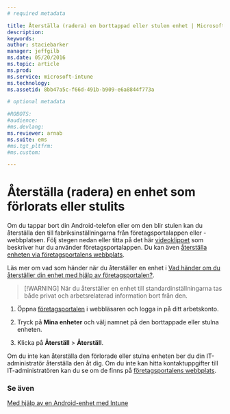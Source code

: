```yaml
---
# required metadata

title: Återställa (radera) en borttappad eller stulen enhet | Microsoft Intune
description:
keywords:
author: staciebarker
manager: jeffgilb
ms.date: 05/20/2016
ms.topic: article
ms.prod:
ms.service: microsoft-intune
ms.technology:
ms.assetid: 8bb47a5c-f66d-491b-b909-e6a8844f773a

# optional metadata

#ROBOTS:
#audience:
#ms.devlang:
ms.reviewer: arnab
ms.suite: ems
#ms.tgt_pltfrm:
#ms.custom:

---
```



# Återställa (radera) en enhet som förlorats eller stulits

Om du tappar bort din Android-telefon eller om den blir stulen kan du återställa den till fabriksinställningarna från företagsportalappen eller -webbplatsen. Följ stegen nedan eller titta på det här [videoklippet](http://aka.ms/ly1x17) som beskriver hur du använder företagsportalappen. Du kan även [återställa enheten via företagsportalens webbplats](reset-your-device-cpwebsite.md).

Läs mer om vad som händer när du återställer en enhet i [Vad händer om du återställer din enhet med hjälp av företagsportalen?](what-happens-if-you-reset-your-device-using-the-company-portal-android.md).

> [!WARNING] När du återställer en enhet till standardinställningarna tas både privat och arbetsrelaterad information bort från den.

1.  Öppna [företagsportalen](http://portal.manage.microsoft.com) i webbläsaren och logga in på ditt arbetskonto.

2.  Tryck på **Mina enheter** och välj namnet på den borttappade eller stulna enheten.

3.  Klicka på **Återställ** &gt; **Återställ**.

Om du inte kan återställa den förlorade eller stulna enheten ber du din IT-administratör återställa den åt dig. Om du inte kan hitta kontaktuppgifter till IT-administratören kan du se om de finns på [företagsportalens webbplats](http://portal.manage.microsoft.com).

### Se även
[Med hjälp av en Android-enhet med Intune](using-your-android-device-with-intune.md)



<!--HONumber=Jun16_HO1-->


